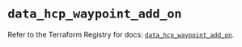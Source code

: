 # `data_hcp_waypoint_add_on`

Refer to the Terraform Registry for docs: [`data_hcp_waypoint_add_on`](https://registry.terraform.io/providers/hashicorp/hcp/0.109.0/docs/data-sources/waypoint_add_on).
